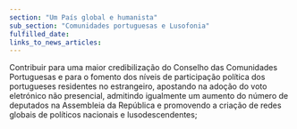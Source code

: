 ```yaml
---
section: "Um País global e humanista"
sub_section: "Comunidades portuguesas e Lusofonia"
fulfilled_date:
links_to_news_articles:
---
```


Contribuir para uma maior credibilização do Conselho das Comunidades Portuguesas e para o fomento dos níveis de participação política dos portugueses residentes no estrangeiro, apostando na adoção do voto eletrónico não presencial, admitindo igualmente um aumento do número de deputados na Assembleia da República e promovendo a criação de redes globais de políticos nacionais e lusodescendentes;